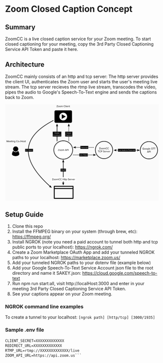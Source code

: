 # Zoom Closed Caption Concept

## Summary

ZoomCC is a live closed caption service for your Zoom meeting. To start closed captioning for your meeting, copy the 3rd Party Closed Captioning Service API Token and paste it here.

## Architecture

ZoomCC mainly consists of an http and tcp server: The http server provides the client UI, authenticates the Zoom user and starts the user's meeting live stream. The tcp server recieves the rtmp live stream, transcodes the video, pipes the audio to Google's Speech-To-Text engine and sends the captions back to Zoom.

<img src="./architecture.png">

## Setup Guide

1. Clone this repo
2. Install the FFMPEG binary on your system (through brew, etc): https://ffmpeg.org/
3. Install NGROK (note you need a paid account to tunnel both http and tcp public ports to your localhost): https://ngrok.com/
4. Create a Zoom Marketplace OAuth App and add your tunneled NGROK paths to your localhost: https://marketplace.zoom.us/
5. Add your tunneled NGROK paths to your dotenv file (example below)
6. Add your Google Speech-To-Text Service Account json file to the root directory and name it SAKEY.json: https://cloud.google.com/speech-to-text
7. Run npm run start:all, visit http://localHost:3000 and enter in your meeting 3rd Party Closed Captioning Service API Token.
8. See your captions appear on your Zoom meeting.

### NGROK command line examples

To create a tunnel to your localhost:
`[ngrok path] [http/tcp] [3000/1935]`

### Sample .env file

````CLIENT_ID=XXXXXXXXXXXXX
CLIENT_SECRET=XXXXXXXXXXXXX
REDIRECT_URL=XXXXXXXXXXXXX
RTMP_URL=rtmp://XXXXXXXXXXXXX/live
ZOOM_API_URL=https://api.zoom.us```
````

